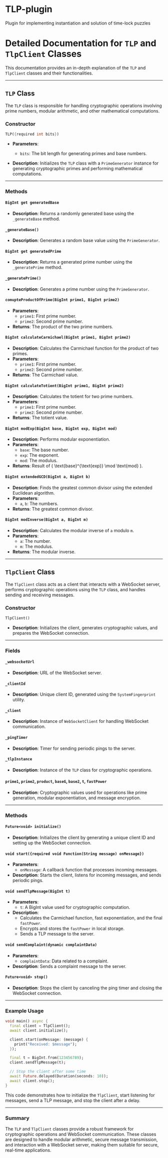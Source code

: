 # TLP-plugin
Plugin for implementing instantiation and solution of time-lock puzzles

# Detailed Documentation for `TLP` and `TlpClient` Classes

This documentation provides an in-depth explanation of the `TLP` and `TlpClient` classes and their functionalities.

---

## `TLP` Class

The `TLP` class is responsible for handling cryptographic operations involving prime numbers, modular arithmetic, and other mathematical computations.

### Constructor

```dart
TLP({required int bits})
```

- **Parameters**:
  - `bits`: The bit length for generating primes and base numbers.

- **Description**: Initializes the `TLP` class with a `PrimeGenerator` instance for generating cryptographic primes and performing mathematical computations.

---

### Methods

#### `BigInt get generatedBase`
- **Description**: Returns a randomly generated base using the `_generateBase` method.

#### `_generateBase()`
- **Description**: Generates a random base value using the `PrimeGenerator`.

#### `BigInt get generatedPrime`
- **Description**: Returns a generated prime number using the `_generatePrime` method.

#### `_generatePrime()`
- **Description**: Generates a prime number using the `PrimeGenerator`.

#### `comupteProductOfPrime(BigInt prime1, BigInt prime2)`
- **Parameters**:
  - `prime1`: First prime number.
  - `prime2`: Second prime number.
- **Returns**: The product of the two prime numbers.

#### `BigInt calculateCarmichael(BigInt prime1, BigInt prime2)`
- **Description**: Calculates the Carmichael function for the product of two primes.
- **Parameters**:
  - `prime1`: First prime number.
  - `prime2`: Second prime number.
- **Returns**: The Carmichael value.

#### `BigInt calculateTotient(BigInt prime1, BigInt prime2)`
- **Description**: Calculates the totient for two prime numbers.
- **Parameters**:
  - `prime1`: First prime number.
  - `prime2`: Second prime number.
- **Returns**: The totient value.

#### `BigInt modExp(BigInt base, BigInt exp, BigInt mod)`
- **Description**: Performs modular exponentiation.
- **Parameters**:
  - `base`: The base number.
  - `exp`: The exponent.
  - `mod`: The modulus.
- **Returns**: Result of \( \text{base}^{\text{exp}} \mod \text{mod} \).

#### `BigInt extendedGCD(BigInt a, BigInt b)`
- **Description**: Finds the greatest common divisor using the extended Euclidean algorithm.
- **Parameters**:
  - `a`, `b`: The numbers.
- **Returns**: The greatest common divisor.

#### `BigInt modInverse(BigInt a, BigInt m)`
- **Description**: Calculates the modular inverse of `a` modulo `m`.
- **Parameters**:
  - `a`: The number.
  - `m`: The modulus.
- **Returns**: The modular inverse.

---

## `TlpClient` Class

The `TlpClient` class acts as a client that interacts with a WebSocket server, performs cryptographic operations using the `TLP` class, and handles sending and receiving messages.

### Constructor

```dart
TlpClient()
```

- **Description**: Initializes the client, generates cryptographic values, and prepares the WebSocket connection.

---

### Fields

#### `_websocketUrl`
- **Description**: URL of the WebSocket server.

#### `_clientId`
- **Description**: Unique client ID, generated using the `SystemFingerprint` utility.

#### `_client`
- **Description**: Instance of `WebSocketClient` for handling WebSocket communication.

#### `_pingTimer`
- **Description**: Timer for sending periodic pings to the server.

#### `_tlpInstance`
- **Description**: Instance of the `TLP` class for cryptographic operations.

#### `prime1`, `prime2`, `product`, `baseG`, `base2`, `t`, `fastPower`
- **Description**: Cryptographic values used for operations like prime generation, modular exponentiation, and message encryption.

---

### Methods

#### `Future<void> initialize()`
- **Description**: Initializes the client by generating a unique client ID and setting up the WebSocket connection.

#### `void start({required void Function(String message) onMessage})`
- **Parameters**:
  - `onMessage`: A callback function that processes incoming messages.
- **Description**: Starts the client, listens for incoming messages, and sends periodic pings.

#### `void sendTlpMessage(BigInt t)`
- **Parameters**:
  - `t`: A BigInt value used for cryptographic computation.
- **Description**:
  - Calculates the Carmichael function, fast exponentiation, and the final `fastPower`.
  - Encrypts and stores the `fastPower` in local storage.
  - Sends a TLP message to the server.

#### `void sendComplaint(dynamic complaintData)`
- **Parameters**:
  - `complaintData`: Data related to a complaint.
- **Description**: Sends a complaint message to the server.

#### `Future<void> stop()`
- **Description**: Stops the client by canceling the ping timer and closing the WebSocket connection.

---

### Example Usage

```dart
void main() async {
  final client = TlpClient();
  await client.initialize();

  client.start(onMessage: (message) {
    print("Received: $message");
  });

  final t = BigInt.from(123456789);
  client.sendTlpMessage(t);

  // Stop the client after some time
  await Future.delayed(Duration(seconds: 10));
  await client.stop();
}
```

This code demonstrates how to initialize the `TlpClient`, start listening for messages, send a TLP message, and stop the client after a delay.

---

### Summary

The `TLP` and `TlpClient` classes provide a robust framework for cryptographic operations and WebSocket communication. These classes are designed to handle modular arithmetic, secure message transmission, and interaction with a WebSocket server, making them suitable for secure, real-time applications.